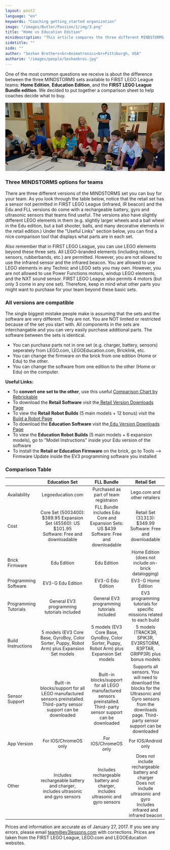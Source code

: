 ```yaml
---
layout: post2
language: "en"
keywords: "Coaching getting_started organization"
image: "/images/Butler/Passion/1/img/3.png"
title: "Home vs Education Edition"
minidescription: "This article compares the three different MINDSTORMS sets available to FIRST LEGO League teams."
sidetitle: ""
side: ""
author: "Seshan Brothers<br>Animatronics<br>Pittsburgh, USA"
authorim: "/images/people/Seshanbros.jpg"
---
```

One of the most common questions we receive is about the difference between the three MINDSTORMS sets available to FIRST LEGO League teams: <b>Home Edition</b>, <b>Education Edition</b>, and the <b>FIRST LEGO League Bundle edition</b>. We decided to put together a comparison sheet to help coaches decide what to buy. 

![](/images/coachcorner/Versions.jpg)

### Three MINDSTORMS options for teams

There are three different versions of the MINDSTORMS set you can buy for your team. As you look through the table below, notice that the retail set has a sensor not permitted in FIRST LEGO League (infrared, IR beacon) and the Edu and FLL versions do come with a rechargeable battery, gyro and ultrasonic sensors that teams find useful. The versions also have slightly different LEGO elements in them (e.g. slightly larger wheels and a ball wheel in the Edu edition, but a ball shooter, balls, and many decorative elements in the retail edition.)  Under the "Useful Links" section below, you can find a nice comparison tool that displays what parts are in each set.

Also remember that in FIRST LEGO League, you can use LEGO elements beyond these three sets. All LEGO-branded elements (including motors, sensors, rubberbands, etc.) are permitted. However, you are not allowed to use the infrared sensor and the infrared beacon.  You are allowed to use LEGO elements in any Technic and LEGO sets you may own. However, you are not allowed to use Power Functions motors, windup LEGO elements, and the NXT sound sensor.  FIRST LEGO League also permits 4 motors (but only 3 come in any one set).  Therefore, keep in mind what other parts you might want to purchase for your team beyond these basic sets.

### All versions are compatible

The single biggest mistake people make is assuming that the sets and the software are very different. They are not. You are NOT limited or restricted because of the set you start with.  All components in the sets are interchangable and you can very easily purchase additional parts. The software between the sets is identical.

- You can purchase parts not in one set (e.g. charger, battery, sensors) seperately from LEGO.com, LEGOEducation.com, Bricklink, etc.<br>
- You can change the firmware on the brick from one edition (Home or Edu) to the other. <br> 
- You can change the software from one edition to the other (Home or Edu) on the computer. 

<b>Useful Links:</b>

-  To <b>convert one set to the other</b>, use this useful <a href="http://rebrickable.com/compare/31313-1/45544-1"> Comparison Chart by Rebrickable</a><br>
-  To download the <b>Retail Software</b> visit the<a href="https://www.lego.com/en-us/mindstorms/downloads/"> Retail Version Downloads Page</a><br>
-  To view the <b>Retail Robot Builds</b> (5 main models + 12 bonus) visit the<a href="https://www.lego.com/en-us/mindstorms/build-a-robot"> Build a Robot Page</a><br>
-  To download the <b>Education Software</b> visit the<a href="https://www.lego.com/en-us/mindstorms/downloads/"> Edu Version Downloads Page</a><br>
-  To view the <b>Education Robot Builds</b> (5 main models + 6 expansion models), go to "Model Instructions" inside your Edu version of the software<br>
-  To install the <b>Retail or Education Firmware</b> on the brick, go to Tools --> Firmware Update inside the EV3 programming software you installed


### Comparison Table

|                       |                                                     Education Set                                                    |                                                      FLL Bundle                                                      |                                                                              Retail Set                                                                              |
|-----------------------|:--------------------------------------------------------------------------------------------------------------------:|:--------------------------------------------------------------------------------------------------------------------:|:--------------------------------------------------------------------------------------------------------------------------------------------------------------------:|
| Availability          |                                                   Legoeducation.com                                                  |                                         Purchased as part of team registraion                                        |                                                                     Lego.com and other retailers                                                                     |
| Cost                  |             Core Set (5003400): $389.95 Expansion Set (45560): US $101.95<br> Software: Free and downloadable            |               FLL Bundle includes Edu Core and Expansion Sets: US $439<br>  Software: Free and downloadable              |                                                      Retail Set (31313): $349.99 Software: Free and downloadable                                                     |
| Brick Firmware        |                                                      Edu Edition                                                     |                                                      Edu Edition                                                     |                                                         Home Edition (does not include on-brick datalogging)                                                         |
| Programming Software  |                                                   EV3-G Edu Edition                                                  |                                                   EV3-G Edu Edition                                                  |                                                                          EV3-G Home Edition                                                                          |
| Programming Tutorials |                                      General EV3 programming tutorials included                                      |                                      General EV3 programming tutorials included                                      |                                                 EV3 programming tutorials for specific missions related to each build                                                |
| Build Instructions    |              5 models (EV3 Core Base, GyroBoy, Color Sorter, Puppy, Robot Arm) plus Expansion Set models             |              5 models (EV3 Core Base, GyroBoy, Color Sorter, Puppy, Robot Arm) plus Expansion Set models             |                                               5 models (TRACK3R, SPIK3R, EV3RSTORM, R3PTAR, GRIPP3R) plus bonus models                                               |
| Sensor Support        | Built-in blocks/support for all LEGO manufactured sensors preinstalled.  Third-party sensor support can be downloaded | Built-in blocks/support for all LEGO manufactured sensors preinstalled.  Third-party sensor support can be downloaded | Supports all sensors. You will need to download the blocks for the Ultrasonic and Gyro sensors from the downloads page.  Third-party sensor support can be downloaded |
| App Version           |                                                          For IOS/ChromeOS only                                                         |                                                          For IOS/ChromeOS only                                                        |                                                                                  For IOS/Android only                                                                               |
| Other                 |                    Includes rechargeable battery and charger, includes ultrasonic and gyro sensors                   |                    Includes rechargeable battery and charger, includes ultrasonic and gyro sensors                   |                     Does not include rechargeable battery and charger<br> Does not include ultrasonic and gyro<br>  Includes infrared and infrared beacon                    |


Prices and information are accurate as of January 27, 2017. If you see any errors, please email team@ev3lessons.com with corrections. Prices are taken from the FIRST LEGO League, LEGO.com and LEGOEducation websites.
